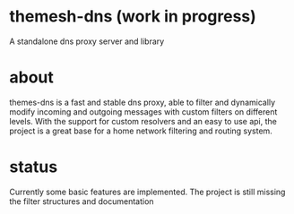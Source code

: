 # themesh-dns (work in progress)
A standalone dns proxy server and library

# about
themes-dns is a fast and stable dns proxy, able to filter and dynamically modify incoming and outgoing messages with
custom filters on different levels. With the support for custom resolvers and an easy to use api, the project is a
great base for a home network filtering and routing system.

# status
Currently some basic features are implemented. The project is still missing
the filter structures and documentation
